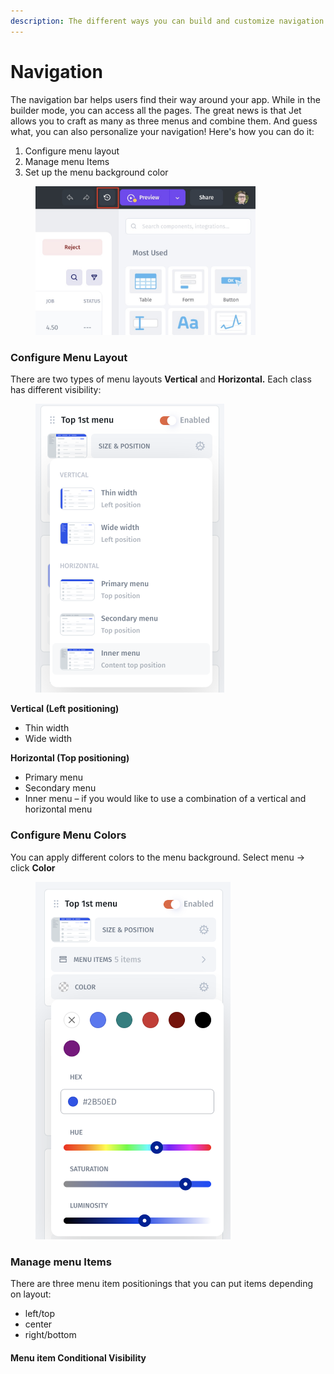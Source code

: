 ```yaml
---
description: The different ways you can build and customize navigation in your apps
---
```


# Navigation

The navigation bar helps users find their way around your app. While in the builder mode, you can access all the pages. The great news is that Jet allows you to craft as many as three menus and combine them. And guess what, you can also personalize your navigation! Here's how you can do it:

1. Configure menu layout
2. Manage menu Items
3. Set up the menu background color

<figure><img src="../../../../.gitbook/assets/Untitled 9.jpg" alt="" width="352"><figcaption></figcaption></figure>

### Configure Menu Layout

There are two types of menu layouts **Vertical** and **Horizontal.** Each class has different visibility:

<figure><img src="../../../../.gitbook/assets/image (17).png" alt="" width="302"><figcaption></figcaption></figure>

**Vertical  (Left positioning)**

* Thin width
* Wide width

**Horizontal (Top positioning)**

* Primary menu
* Secondary menu
* Inner menu – if you would like to use a combination of a vertical and horizontal menu

### Configure Menu Colors

You can apply different colors to the menu background. Select menu -> click **Color**

<figure><img src="../../../../.gitbook/assets/image (24).png" alt="" width="312"><figcaption></figcaption></figure>

### Manage menu Items

There are three menu item positionings that you can put items depending on layout:

* left/top&#x20;
* center&#x20;
* right/bottom



#### Menu item Conditional Visibility







